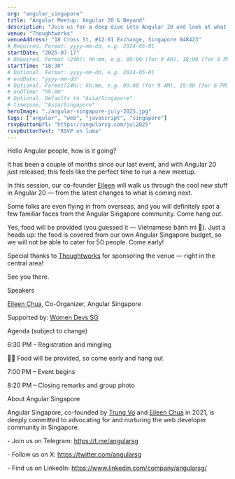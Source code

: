 ```yaml
---
org: "angular_singapore"
title: "Angular Meetup: Angular 20 & Beyond"
description: "Join us for a deep dive into Angular 20 and look at what's ahead in the Angular Roadmap!"
venue: "Thoughtworks"
venueAddress: "18 Cross St, #12-01 Exchange, Singapore 048423"
# Required. Format: yyyy-mm-dd, e.g. 2024-05-01
startDate: "2025-07-17"
# Required. Format (24h): hh:mm, e.g. 09:00 (for 9 AM), 18:00 (for 6 PM) 
startTime: "18:30"
# Optional. Format: yyyy-mm-dd, e.g. 2024-05-01
# endDate: "yyyy-mm-dd"
# Optional. Format(24h): hh:mm, e.g. 09:00 (for 9 AM), 18:00 (for 6 PM) 
# endTime: "hh:mm"
# Optional. Defaults to "Asia/Singapore"
# timezone: "Asia/Singapore"
heroImage: "./angular-singapore-july-2025.jpg"
tags: ["angular", "web", "javascript", "singapore"]
rsvpButtonUrl: "https://angularsg.com/jul2025"
rsvpButtonText: "RSVP on luma"
---
```


Hello Angular people, how is it going?

​It has been a couple of months since our last event, and with Angular 20 just released, this feels like the perfect time to run a new meetup.

​In this session, our co-founder [Eileen](https://www.linkedin.com/in/eileenchua926/) will walk us through the cool new stuff in Angular 20 — from the latest changes to what is coming next.

​Some folks are even flying in from overseas, and you will definitely spot a few familiar faces from the Angular Singapore community. Come hang out.

​Yes, food will be provided (you guessed it — Vietnamese bánh mì 🥖). Just a heads up: the food is covered from our own Angular Singapore budget, so we will not be able to cater for 50 people. Come early!

​Special thanks to [Thoughtworks](https://www.thoughtworks.com/en-sg) for sponsoring the venue — right in the central area!

​See you there.

​Speakers

[​Eileen Chua](https://www.linkedin.com/in/eileenchua926/), Co-Organizer, Angular Singapore

​Supported by: [Women Devs SG](https://linktr.ee/womendevssg)

​Agenda (subject to change)

​6:30 PM – Registration and mingling

🍕🥖 Food will be provided, so come early and hang out

​7:00 PM – Event begins

​8:20 PM – Closing remarks and group photo

​About Angular Singapore

​Angular Singapore, co-founded by [Trung Vo](https://www.linkedin.com/in/trungvose) and [Eileen Chua](https://www.linkedin.com/in/eileenchua926/) in 2021, is deeply committed to advocating for and nurturing the web developer community in Singapore.

​- Join us on Telegram: https://t.me/angularsg

​- Follow us on X: https://twitter.com/angularsg

​- Find us on LinkedIn: https://www.linkedin.com/company/angularsg/
